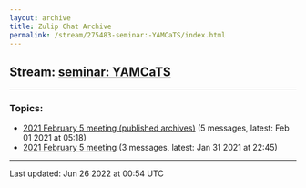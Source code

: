 ```yaml
---
layout: archive
title: Zulip Chat Archive
permalink: /stream/275483-seminar:-YAMCaTS/index.html
---
```


## Stream: [seminar: YAMCaTS](https://mattecapu.github.io/ct-zulip-archive/stream/275483-seminar:-YAMCaTS/index.html)
---

### Topics:

* [2021 February 5 meeting (published archives)](topic/topic_2021.20February.205.20meeting.20(published.20archives).html) (5 messages, latest: Feb 01 2021 at 05:18)
* [2021 February 5 meeting](topic/topic_2021.20February.205.20meeting.html) (3 messages, latest: Jan 31 2021 at 22:45)

<hr><p>Last updated: Jun 26 2022 at 00:54 UTC</p>